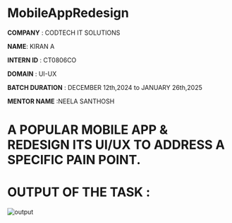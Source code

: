 # MobileAppRedesign

**COMPANY** : CODTECH IT SOLUTIONS

**NAME**: KIRAN A

**INTERN ID** : CT0806CO

**DOMAIN** : UI-UX

**BATCH DURATION** : DECEMBER 12th,2024 to JANUARY 26th,2025

**MENTOR NAME** :NEELA SANTHOSH

# A POPULAR MOBILE APP & REDESIGN ITS UI/UX TO ADDRESS A SPECIFIC PAIN POINT.

# OUTPUT OF THE TASK :
![output](https://github.com/user-attachments/assets/624c13bc-9cab-47c8-99d1-515fb2852a4e)
